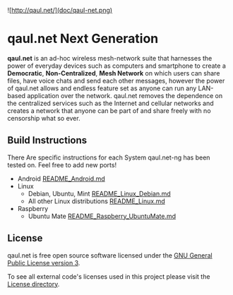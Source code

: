 ![http://qaul.net/](doc/qaul-net.png)

qaul.net Next Generation
========================

**qaul.net** is an ad-hoc wireless mesh-network suite that harnesses the 
power of everyday devices such as computers and smartphone to create a 
**Democratic**, **Non-Centralized**, **Mesh Network** on which users can 
share files, have voice chats and send each other messages, however the 
power of qaul.net allows and endless feature set as anyone can run any 
LAN-based application over the network. qaul.net removes the dependence 
on the centralized services such as the Internet and cellular networks 
and creates a network that anyone can be part of and share freely with 
no censorship what so ever.


Build Instructions
------------------

There Are specific instructions for each System qaul.net-ng has been 
tested on. Feel free to add new ports!

* Android [README_Android.md](README_Android.md)
* Linux
  * Debian, Ubuntu, Mint [README_Linux_Debian.md](README_Linux_Debian.md)
  * All other Linux distributions [README_Linux.md](README_Linux.md)
* Raspberry
  * Ubuntu Mate [README_Raspberry_UbuntuMate.md](README_Raspberry_UbuntuMate.md)


License
-------

qaul.net is free open source software licensed under the 
[GNU General Public License version 3](Licenses/GPLv3.txt).

To see all external code's licenses used in this project please 
visit the [License directory](Licenses).
